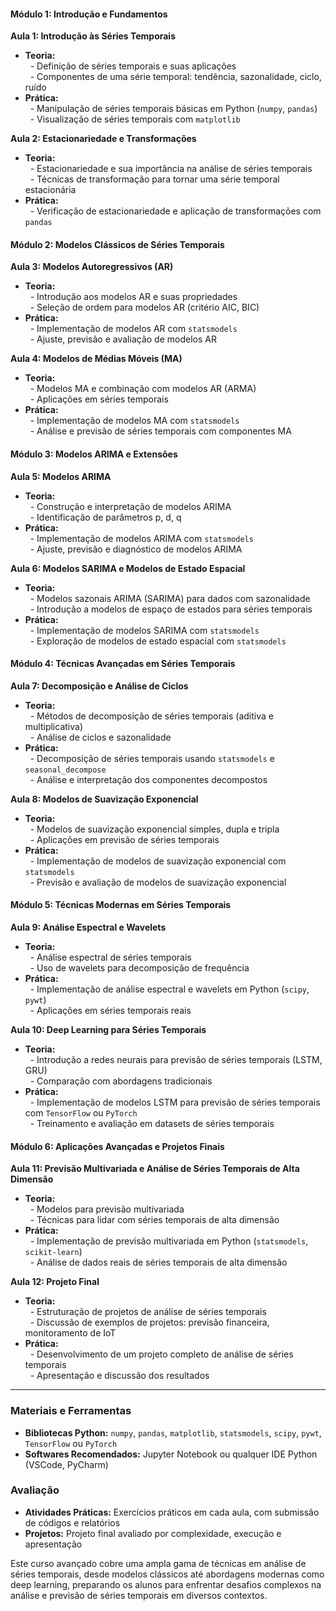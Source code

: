 
#### Módulo 1: Introdução e Fundamentos  
**Aula 1: Introdução às Séries Temporais**  
- **Teoria:**  
  - Definição de séries temporais e suas aplicações  
  - Componentes de uma série temporal: tendência, sazonalidade, ciclo, ruído  
- **Prática:**  
  - Manipulação de séries temporais básicas em Python (`numpy`, `pandas`)  
  - Visualização de séries temporais com `matplotlib`  
  
**Aula 2: Estacionariedade e Transformações**  
- **Teoria:**  
  - Estacionariedade e sua importância na análise de séries temporais  
  - Técnicas de transformação para tornar uma série temporal estacionária  
- **Prática:**  
  - Verificação de estacionariedade e aplicação de transformações com `pandas`  
  
#### Módulo 2: Modelos Clássicos de Séries Temporais  
**Aula 3: Modelos Autoregressivos (AR)**  
- **Teoria:**  
  - Introdução aos modelos AR e suas propriedades  
  - Seleção de ordem para modelos AR (critério AIC, BIC)  
- **Prática:**  
  - Implementação de modelos AR com `statsmodels`  
  - Ajuste, previsão e avaliação de modelos AR  
  
**Aula 4: Modelos de Médias Móveis (MA)**  
- **Teoria:**  
  - Modelos MA e combinação com modelos AR (ARMA)  
  - Aplicações em séries temporais  
- **Prática:**  
  - Implementação de modelos MA com `statsmodels`  
  - Análise e previsão de séries temporais com componentes MA  
  
#### Módulo 3: Modelos ARIMA e Extensões  
**Aula 5: Modelos ARIMA**  
- **Teoria:**  
  - Construção e interpretação de modelos ARIMA  
  - Identificação de parâmetros p, d, q  
- **Prática:**  
  - Implementação de modelos ARIMA com `statsmodels`  
  - Ajuste, previsão e diagnóstico de modelos ARIMA  
  
**Aula 6: Modelos SARIMA e Modelos de Estado Espacial**  
- **Teoria:**  
  - Modelos sazonais ARIMA (SARIMA) para dados com sazonalidade  
  - Introdução a modelos de espaço de estados para séries temporais  
- **Prática:**  
  - Implementação de modelos SARIMA com `statsmodels`  
  - Exploração de modelos de estado espacial com `statsmodels`  
  
#### Módulo 4: Técnicas Avançadas em Séries Temporais  
**Aula 7: Decomposição e Análise de Ciclos**  
- **Teoria:**  
  - Métodos de decomposição de séries temporais (aditiva e multiplicativa)  
  - Análise de ciclos e sazonalidade  
- **Prática:**  
  - Decomposição de séries temporais usando `statsmodels` e `seasonal_decompose`  
  - Análise e interpretação dos componentes decompostos  
  
**Aula 8: Modelos de Suavização Exponencial**  
- **Teoria:**  
  - Modelos de suavização exponencial simples, dupla e tripla  
  - Aplicações em previsão de séries temporais  
- **Prática:**  
  - Implementação de modelos de suavização exponencial com `statsmodels`  
  - Previsão e avaliação de modelos de suavização exponencial  
  
#### Módulo 5: Técnicas Modernas em Séries Temporais  
**Aula 9: Análise Espectral e Wavelets**  
- **Teoria:**  
  - Análise espectral de séries temporais  
  - Uso de wavelets para decomposição de frequência  
- **Prática:**  
  - Implementação de análise espectral e wavelets em Python (`scipy`, `pywt`)  
  - Aplicações em séries temporais reais  
  
**Aula 10: Deep Learning para Séries Temporais**  
- **Teoria:**  
  - Introdução a redes neurais para previsão de séries temporais (LSTM, GRU)  
  - Comparação com abordagens tradicionais  
- **Prática:**  
  - Implementação de modelos LSTM para previsão de séries temporais com `TensorFlow` ou `PyTorch`  
  - Treinamento e avaliação em datasets de séries temporais  
  
#### Módulo 6: Aplicações Avançadas e Projetos Finais  
**Aula 11: Previsão Multivariada e Análise de Séries Temporais de Alta Dimensão**  
- **Teoria:**  
  - Modelos para previsão multivariada  
  - Técnicas para lidar com séries temporais de alta dimensão  
- **Prática:**  
  - Implementação de previsão multivariada em Python (`statsmodels`, `scikit-learn`)  
  - Análise de dados reais de séries temporais de alta dimensão  
  
**Aula 12: Projeto Final**  
- **Teoria:**  
  - Estruturação de projetos de análise de séries temporais  
  - Discussão de exemplos de projetos: previsão financeira, monitoramento de IoT  
- **Prática:**  
  - Desenvolvimento de um projeto completo de análise de séries temporais  
  - Apresentação e discussão dos resultados  
  
---  
  
### Materiais e Ferramentas  
- **Bibliotecas Python:** `numpy`, `pandas`, `matplotlib`, `statsmodels`, `scipy`, `pywt`, `TensorFlow` ou `PyTorch`  
- **Softwares Recomendados:** Jupyter Notebook ou qualquer IDE Python (VSCode, PyCharm)  
  
### Avaliação  
- **Atividades Práticas:** Exercícios práticos em cada aula, com submissão de códigos e relatórios  
- **Projetos:** Projeto final avaliado por complexidade, execução e apresentação  
  
Este curso avançado cobre uma ampla gama de técnicas em análise de séries temporais, desde modelos clássicos até abordagens modernas como deep learning, preparando os alunos para enfrentar desafios complexos na análise e previsão de séries temporais em diversos contextos.
